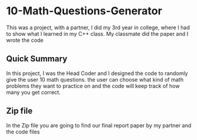 # 10-Math-Questions-Generator
This was a project, with a partner, I did my 3rd year in college, where I had to show what I learned in my C++ class. My classmate did the paper and I wrote the code

## Quick Summary 
In this project, I was the Head Coder and I designed the code to randomly give the user 10 math questions. the user can choose what kind of math problems they want to practice on and the code will keep track of how many you get correct.

## Zip file
In the Zip file you are going to find our final report paper by my partner and the code files
